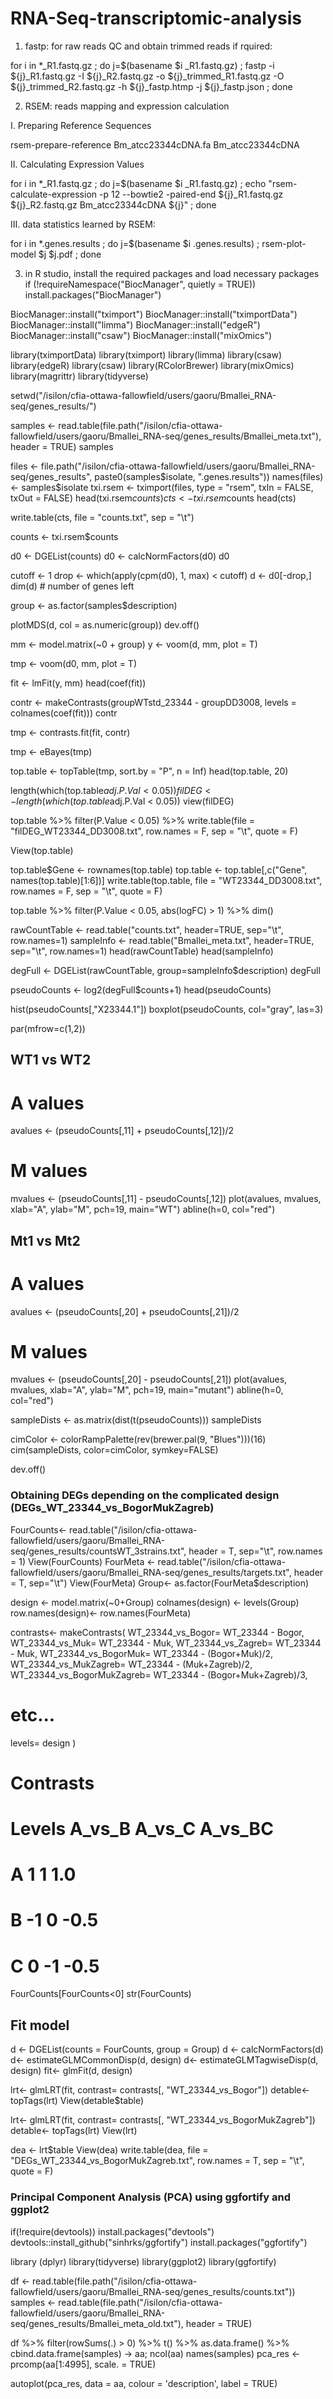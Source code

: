 # RNA-Seq-transcriptomic-analysis

1) fastp: for raw reads QC and obtain trimmed reads if rquired:

for i in *_R1.fastq.gz ; do j=$(basename $i _R1.fastq.gz) ; fastp -i ${j}_R1.fastq.gz -I ${j}_R2.fastq.gz -o ${j}_trimmed_R1.fastq.gz -O ${j}_trimmed_R2.fastq.gz -h ${j}_fastp.htmp -j ${j}_fastp.json ; done

2) RSEM: reads mapping and expression calculation

I. Preparing Reference Sequences

rsem-prepare-reference Bm_atcc23344cDNA.fa Bm_atcc23344cDNA

II. Calculating Expression Values

for i in *_R1.fastq.gz ; do j=$(basename $i _R1.fastq.gz) ; echo "rsem-calculate-expression -p 12 --bowtie2 -paired-end ${j}_R1.fastq.gz ${j}_R2.fastq.gz Bm_atcc23344cDNA ${j}" ; done


III. data statistics learned by RSEM:

for i in *.genes.results ; do j=$(basename $i .genes.results) ; rsem-plot-model $j $j.pdf ; done


3) in R studio, install the required packages and load necessary packages
if (!requireNamespace("BiocManager", quietly = TRUE))
  install.packages("BiocManager")

BiocManager::install("tximport")
BiocManager::install("tximportData")
BiocManager::install("limma")
BiocManager::install("edgeR")
BiocManager::install("csaw")
BiocManager::install("mixOmics")

library(tximportData)
library(tximport)
library(limma)
library(csaw)
library(edgeR)
library(csaw)
library(RColorBrewer)
library(mixOmics)
library(magrittr)
library(tidyverse)

setwd("/isilon/cfia-ottawa-fallowfield/users/gaoru/Bmallei_RNA-seq/genes_results/")

samples <- read.table(file.path("/isilon/cfia-ottawa-fallowfield/users/gaoru/Bmallei_RNA-seq/genes_results/Bmallei_meta.txt"), header = TRUE)
samples

files <- file.path("/isilon/cfia-ottawa-fallowfield/users/gaoru/Bmallei_RNA-seq/genes_results", paste0(samples$isolate, ".genes.results"))
names(files) <- samples$isolate
txi.rsem <- tximport(files, type = "rsem", txIn = FALSE, txOut = FALSE)
head(txi.rsem$counts)
cts <- txi.rsem$counts
head(cts)

write.table(cts, file = "counts.txt", sep = "\t")

counts <- txi.rsem$counts

d0 <- DGEList(counts)
d0 <- calcNormFactors(d0)
d0

cutoff <- 1
drop <- which(apply(cpm(d0), 1, max) < cutoff)
d <- d0[-drop,] 
dim(d) # number of genes left

group <- as.factor(samples$description)

plotMDS(d, col = as.numeric(group))
dev.off()

mm <- model.matrix(~0 + group)
y <- voom(d, mm, plot = T)

tmp <- voom(d0, mm, plot = T)


fit <- lmFit(y, mm)
head(coef(fit))

contr <- makeContrasts(groupWTstd_23344 - groupDD3008, levels = colnames(coef(fit)))
contr

tmp <- contrasts.fit(fit, contr)

tmp <- eBayes(tmp)


top.table <- topTable(tmp, sort.by = "P", n = Inf)
head(top.table, 20)

length(which(top.table$adj.P.Val < 0.05))
filDEG <- length(which(top.table$adj.P.Val < 0.05))
view(filDEG)

top.table %>%
  filter(P.Value < 0.05) %>%
  write.table(file = "filDEG_WT23344_DD3008.txt", row.names = F, sep = "\t", quote = F)


View(top.table)

top.table$Gene <- rownames(top.table)
top.table <- top.table[,c("Gene", names(top.table)[1:6])]
write.table(top.table, file = "WT23344_DD3008.txt", row.names = F, sep = "\t", quote = F)


top.table %>%
  filter(P.Value < 0.05,
         abs(logFC) > 1) %>% dim()



rawCountTable <- read.table("counts.txt", header=TRUE, sep="\t", row.names=1)
sampleInfo <- read.table("Bmallei_meta.txt", header=TRUE, sep="\t", row.names=1)
head(rawCountTable)
head(sampleInfo)

degFull <- DGEList(rawCountTable, group=sampleInfo$description)
degFull

pseudoCounts <- log2(degFull$counts+1)
head(pseudoCounts)

hist(pseudoCounts[,"X23344.1"])
boxplot(pseudoCounts, col="gray", las=3)


par(mfrow=c(1,2))
## WT1 vs WT2
# A values
avalues <- (pseudoCounts[,11] + pseudoCounts[,12])/2
# M values
mvalues <- (pseudoCounts[,11] - pseudoCounts[,12])
plot(avalues, mvalues, xlab="A", ylab="M", pch=19, main="WT")
abline(h=0, col="red")
## Mt1 vs Mt2
# A values
avalues <- (pseudoCounts[,20] + pseudoCounts[,21])/2
# M values
mvalues <- (pseudoCounts[,20] - pseudoCounts[,21])
plot(avalues, mvalues, xlab="A", ylab="M", pch=19, main="mutant")
abline(h=0, col="red")

sampleDists <- as.matrix(dist(t(pseudoCounts)))
sampleDists

cimColor <- colorRampPalette(rev(brewer.pal(9, "Blues")))(16)
cim(sampleDists, color=cimColor, symkey=FALSE)

dev.off()

### Obtaining DEGs depending on the complicated design (DEGs_WT_23344_vs_BogorMukZagreb)
FourCounts<- read.table("/isilon/cfia-ottawa-fallowfield/users/gaoru/Bmallei_RNA-seq/genes_results/countsWT_3strains.txt",
                        header = T, sep="\t", row.names = 1)
View(FourCounts)
FourMeta <- read.table("/isilon/cfia-ottawa-fallowfield/users/gaoru/Bmallei_RNA-seq/genes_results/targets.txt", header = T, sep="\t")
View(FourMeta)
Group<- as.factor(FourMeta$description)

design <- model.matrix(~0+Group)
colnames(design) <- levels(Group)
row.names(design)<- row.names(FourMeta)

contrasts<- makeContrasts(
  WT_23344_vs_Bogor= WT_23344 - Bogor,
  WT_23344_vs_Muk= WT_23344 - Muk,
  WT_23344_vs_Zagreb= WT_23344 - Muk,
  WT_23344_vs_BogorMuk= WT_23344 - (Bogor+Muk)/2,
  WT_23344_vs_MukZagreb= WT_23344 - (Muk+Zagreb)/2,
  WT_23344_vs_BogorMukZagreb= WT_23344 - (Bogor+Muk+Zagreb)/3,
  # etc...
  levels= design
)
#       Contrasts
# Levels A_vs_B A_vs_C A_vs_BC
#      A      1      1     1.0
#      B     -1      0    -0.5
#      C      0     -1    -0.5
FourCounts[FourCounts<0]
str(FourCounts)
## Fit model
d <- DGEList(counts = FourCounts, group = Group)
d <- calcNormFactors(d)
d<- estimateGLMCommonDisp(d, design)
d<- estimateGLMTagwiseDisp(d, design)
fit<- glmFit(d, design)


lrt<- glmLRT(fit, contrast= contrasts[, "WT_23344_vs_Bogor"])
detable<- topTags(lrt)
View(detable$table)

lrt<- glmLRT(fit, contrast= contrasts[, "WT_23344_vs_BogorMukZagreb"])
detable<- topTags(lrt)
View(lrt)

dea <- lrt$table
View(dea)
write.table(dea, file = "DEGs_WT_23344_vs_BogorMukZagreb.txt", row.names = T, sep = "\t", quote = F)

### Principal Component Analysis (PCA) using ggfortify and ggplot2
if(!require(devtools)) install.packages("devtools")
devtools::install_github("sinhrks/ggfortify")
install.packages("ggfortify")

library (dplyr)
library(tidyverse)
library(ggplot2)
library(ggfortify)

df <- read.table(file.path("/isilon/cfia-ottawa-fallowfield/users/gaoru/Bmallei_RNA-seq/genes_results/counts.txt"))
samples <- read.table(file.path("/isilon/cfia-ottawa-fallowfield/users/gaoru/Bmallei_RNA-seq/genes_results/Bmallei_meta_old.txt"), header = TRUE)

df %>% 
  filter(rowSums(.) > 0) %>% 
t() %>% 
  as.data.frame() %>% 
  cbind.data.frame(samples) -> aa;
ncol(aa)
names(samples)
pca_res <- prcomp(aa[1:4995], scale. = TRUE)

autoplot(pca_res, data = aa, colour = 'description', label = TRUE)
